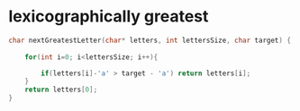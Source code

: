 # lexicographically greatest
```c
char nextGreatestLetter(char* letters, int lettersSize, char target) {
    
    for(int i=0; i<lettersSize; i++){

        if(letters[i]-'a' > target - 'a') return letters[i];
    }
    return letters[0];
}
```